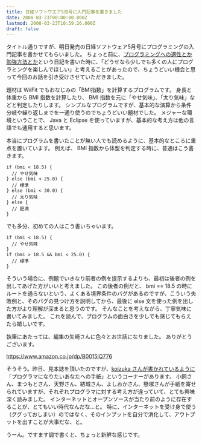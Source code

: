 ```yaml
---
title: 日経ソフトウエア5月号に入門記事を書きました
date: 2008-03-23T00:00:00.000Z
lastmod: 2008-03-23T10:59:26.000Z
draft: false
---
```


タイトル通りですが、明日発売の日経ソフトウェア5月号にプログラミングの入門記事を書かせてもらいました。 ちょっと前に、[プログラミングへの適性とか勉強方法とか](/posts/20071127/p02)という日記を書いた時に、「どうせなら少しでも多くの人にプログラミングを楽しんでほしい」と考えることがあったので、ちょうどいい機会と思って今回のお話を引き受けさせていただきました。

題材は WiiFit でもおなじみの「BMI指数」を計算するプログラムです。 身長と体重から BMI 指数を計算したり、 BMI 指数を元に「やせ気味」、「太り気味」などと判定したりします。 シンプルなプログラムですが、基本的な演算から条件分岐や繰り返しまでを一通り使うのでちょうどいい題材でした。 メジャーな環境ということで、 Java と Eclipse を使っていますが、基本的な考え方は他の言語でも通用すると思います。

本当にプログラムを書いたことが無い人でも読めるように、基本的なところに重点を置いています。 例えば、 BMI 指数から体型を判定する時に、普通はこう書きます。

```
if (bmi < 18.5) {
  // やせ気味
} else (bmi < 25.0) {
  // 標準
} else (bmi < 30.0) {
  // 太り気味
} else {
  // 肥満
}
```

でも多分、初めての人はこう書いちゃいます。

```
if (bmi < 18.5) {
  // やせ気味
}
if (bmi > 18.5 && bmi < 25.0) {
  // 標準
}
```

そういう場合に、例題でいきなり前者の例を提示するよりも、最初は後者の例を出してあげた方がいいと考えました。 この後者の例だと、 bmi == 18.5 の時にルートを通らないという、よくある境界条件のバグがあるのですが、こういう失敗例と、そのバグの見つけ方を説明してから、最後に else 文を使った例を出した方がより理解が深まると思うのです。 そんなことを考えながら、丁寧気味に書いてみました。 これを読んで、プログラムの面白さを少しでも感じてもらえたら嬉しいです。

執筆にあたっては、編集の矢崎さんに色々とお世話になりました。 ありがとうございます。

<https://www.amazon.co.jp/dp/B0015IQ776>

そうそう。昨日、見本誌を頂いたのですが、[koizuka さんが書かれているように](http://d.hatena.ne.jp/koizuka/20080323/nikkeisoftware)「プログラマになりたいあなたへの手紙」というコーナーがあります。 小飼さん、まつもとさん、天野さん、結城さん、よしおかさん、戀塚さんが手紙を寄せられていますが、それぞれプログラマに対する考え方が違っていて、とても興味深く読みました。 インターネットとオープンソースが当たり前のように存在することが、とてもいい時代なんだな…と。 特に、インターネットを受け身で使う（ググっておしまい）のではなく、そのインプットを自分で消化して、アウトプットを出すことが大事だな、と。

うーん。ですます調で書くと、ちょっと新鮮な感じです。
